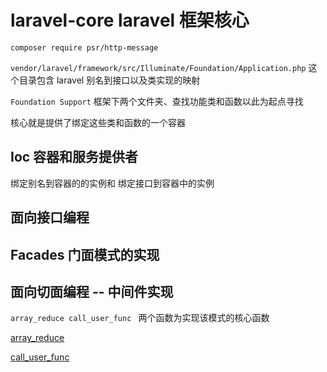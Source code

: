 # laravel-core laravel 框架核心

`composer require psr/http-message`

`vendor/laravel/framework/src/Illuminate/Foundation/Application.php`  这个目录包含 laravel 别名到接口以及类实现的映射

`Foundation Support` 框架下两个文件夹、查找功能类和函数以此为起点寻找

核心就是提供了绑定这些类和函数的一个容器

## Ioc 容器和服务提供者
绑定别名到容器的的实例和
绑定接口到容器中的实例

## 面向接口编程

## Facades 门面模式的实现

## 面向切面编程 -- 中间件实现
`array_reduce call_user_func ` 两个函数为实现该模式的核心函数

[array_reduce](https://www.php.net/manual/zh/function.array-reduce.php)

[call_user_func](https://www.php.net/manual/zh/function.call-user-func.php)

